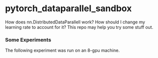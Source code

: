 # pytorch_dataparallel_sandbox
How does nn.DistributedDataParallell work? How should I change my learning rate to account for it? This repo may help you try some stuff out.

### Some Experiments
The following experiment was run on an 8-gpu machine.
